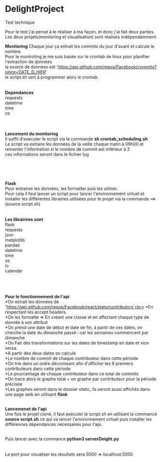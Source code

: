 # DelightProject
Test technique

Pour le test j'ai pensé à le réaliser à ma façon, et donc j'ai fait deux parties.
Les deux projets(monitoring et visualisation) sont réalisés indépendamment.


**Monitoring**
Chaque jour ça extrait les commits du jour d'avant et calcule le nombre. <br>
Pour le moniroting je me suis basée sur le crontab de linux pour planifier l'extraction de données <br>
la source de données est 'https://api.github.com/repos/Facebook/commits?since=DATE_D_HIER' <br>
le script.sh sert à programmer alors le crontab. <br>
<br><br>
__Dependances__ <br>
requests <br>
datetime <br>
time <br>
os <br>
<br>
<br>
<br>
**Lancement du monitoring**
<br>
Il suffit d'executer le script via la commande **sh crontab_scheduling.sh**<br>
Le script va extraire les données de la veille chaque matin à 09h00 et remonter l'information si le nombre de commit est inférieur à 2<br>
ces informations seront dans le fichier log

<br>
<br>
<br>

**Flask** 
<br>
Pour extraires les données, les formatter puis les utiliser. <br>
Pour cela il faut lancer un script pour lancer l'environnement virtuel et installer les différentes librairies utilisées pour le projet via la commande ==> (source script.sh) <br><br><br>
__Les librairires sont__
<br>
flask<br>
requests<br>
json<br>
matplotlib<br>
pandas<br>
datetime<br>
time<br>
os<br>
io<br>
calendar<br>
<br><br><br><br>
**Pour le fonctionnement de l'api**
<br>
  *On extrait les données de 'https://api.github.com/repos/Facebook/react/stats/contributors'<br>
  *En respectant les accept headers.<br>
  *On les formatte => En créant une classe et en affectant chaque type de donnée à son attribut<br>
  *On prend une date de début et date de fin, à partir de ces dates, on cherche la date du dimanche passé : car les semaines commencent par dimanche<br>
  *On Fait des transformations sur les dates de timestamp en date et vice versa.<br>
  *A partir des deux dates on calcule<br>
    *Le nombre de commit de chaque contributeur dans cette période<br>
    *On trie dans un ordre décroissant afin d'afficher les 9 premiers contributeurs dans cette période<br>
    *Le pourcentage de chaque contributeur dans ce total de commits<br>
    *On trace alors le graphe total + un graphe par contributeur pour la période précisée<br>
    *Les graphes seront dans le dossier static, ils seront aussi affichés dans une page web en utilisant **flask**<br><br>
    
**Lancemenet de l'api** <br>
Une fois le projet cloné, il faut executer le script.sh en utilisant la commance **source script.sh** ce qui va lancer l'environnement virtuel puis installer les différences dépendances nécessaires pour l'api. <br> <br>

Puis lancer avec la commance **python3 serverDeight.py**
<br>
<br>
<br>
Le port pour visualiser les résultats sera 5000 => localhost:5000




